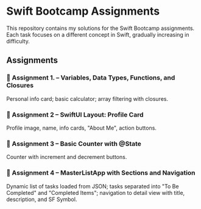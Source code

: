 # Swift Bootcamp Assignments

This repository contains my solutions for the Swift Bootcamp assignments.  
Each task focuses on a different concept in Swift, gradually increasing in difficulty.

## Assignments

### 📌 Assignment 1. – Variables, Data Types, Functions, and Closures
Personal info card; basic calculator; array filtering with closures.

### 📌 Assignment 2 – SwiftUI Layout: Profile Card
Profile image, name, info cards, "About Me", action buttons.

### 📌 Assignment 3 – Basic Counter with @State
Counter with increment and decrement buttons.

### 📌 Assignment 4 – MasterListApp with Sections and Navigation
Dynamic list of tasks loaded from JSON; tasks separated into "To Be Completed" and "Completed Items"; navigation to detail view with title, description, and SF Symbol.
